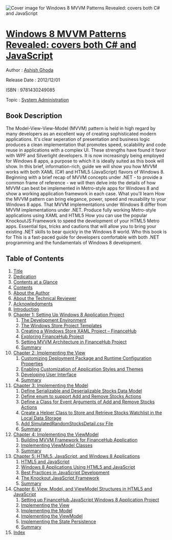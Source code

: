 ![Cover image for Windows 8 MVVM Patterns Revealed: covers both C# and JavaScript](https://imgdetail.ebookreading.net/cover/cover/system_admin/EB9781430249085.jpg)

[Windows 8 MVVM Patterns Revealed: covers both C# and JavaScript](https://ebookreading.net/view/book/Windows+8+MVVM+Patterns+Revealed%3A+covers+both+C%23+and+JavaScript-EB9781430249085_1.html "Windows 8 MVVM Patterns Revealed: covers both C# and JavaScript")
====================================================================================================================

Author : [Ashish Ghoda](https://ebookreading.net/search/author/Ashish+Ghoda)

Release Date : 2012/12/01

ISBN : 9781430249085

Topic : [System Administration](https://ebookreading.net/search/category/system-administration)

Book Description
-----------------

The Model-View-View-Model (MVVM) pattern is held in high regard by many developers as an excellent way of creating sophisticated modern applications. It's clear seperation of presentation and business logic produces a clean implementation that promotes speed, scalability and code reuse in applications with a complex UI. These strengths have found it favor with WPF and Silverlight developers. It is now increasingly being employed for Windows 8 apps, a purpose to which it is ideally suited as this book will show.
In this brief, information-rich, guide we will show you how MVVM works with both XAML (C#) and HTML5 (JavaScript) flavors of Windows 8. Beginning with a brief recap of MVVM concepts under .NET - to provide a common frame of reference - we will then delve into the details of how MVVM can best be implemented in Metro-style apps for Windows 8 and show a working application framework in each case.
What you'll learn
How the MVVM pattern can bring elegance, power, speed and reusability to your Windows 8 apps.
That MVVM implementations under Windows 8 differ from MVVM implementations under .NET.
Produce fully working Metro-style applications using XAML and HTML5
How you can use the popular KnockoutJS Framework to speed the development of your HTML5 Metro apps.
Essential tips, tricks and cautions that will allow you to bring your existing .NET skills to bear quickly in the Windows 8 world.
Who this book is for
This is a fast-paced guide for developers comfortable with both .NET programming and the fundamentals of Windows 8 development.
              
Table of Contents
-----------------

1. [Title](https://ebookreading.net/view/book/Windows+8+MVVM+Patterns+Revealed%3A+covers+both+C%23+and+JavaScript-EB9781430249085_2.html)
1. [Dedication](https://ebookreading.net/view/book/Windows+8+MVVM+Patterns+Revealed%3A+covers+both+C%23+and+JavaScript-EB9781430249085_4.html)
1. [Contents at a Glance](https://ebookreading.net/view/book/Windows+8+MVVM+Patterns+Revealed%3A+covers+both+C%23+and+JavaScript-EB9781430249085_5.html)
1. [Contents](https://ebookreading.net/view/book/Windows+8+MVVM+Patterns+Revealed%3A+covers+both+C%23+and+JavaScript-EB9781430249085_6.html)
1. [About the Author](https://ebookreading.net/view/book/Windows+8+MVVM+Patterns+Revealed%3A+covers+both+C%23+and+JavaScript-EB9781430249085_7.html)
1. [About the Technical Reviewer](https://ebookreading.net/view/book/Windows+8+MVVM+Patterns+Revealed%3A+covers+both+C%23+and+JavaScript-EB9781430249085_8.html)
1. [Acknowledgments](https://ebookreading.net/view/book/Windows+8+MVVM+Patterns+Revealed%3A+covers+both+C%23+and+JavaScript-EB9781430249085_9.html)
1. [Introduction](https://ebookreading.net/view/book/Windows+8+MVVM+Patterns+Revealed%3A+covers+both+C%23+and+JavaScript-EB9781430249085_10.html)
1. [Chapter 1: Setting Up Windows 8 Application Project](https://ebookreading.net/view/book/Windows+8+MVVM+Patterns+Revealed%3A+covers+both+C%23+and+JavaScript-EB9781430249085_11.html)
    1. [The Development Environment](https://ebookreading.net/view/book/Windows+8+MVVM+Patterns+Revealed%3A+covers+both+C%23+and+JavaScript-EB9781430249085_11.html#Sec1)
    1. [The Windows Store Project Templates](https://ebookreading.net/view/book/Windows+8+MVVM+Patterns+Revealed%3A+covers+both+C%23+and+JavaScript-EB9781430249085_11.html#Sec8)
    1. [Creating a Windows Store XAML Project – FinanceHub](https://ebookreading.net/view/book/Windows+8+MVVM+Patterns+Revealed%3A+covers+both+C%23+and+JavaScript-EB9781430249085_11.html#Sec9)
    1. [Exploring FinanceHub Project](https://ebookreading.net/view/book/Windows+8+MVVM+Patterns+Revealed%3A+covers+both+C%23+and+JavaScript-EB9781430249085_11.html#Sec10)
    1. [Setting MVVM Architecture in FinanceHub Project](https://ebookreading.net/view/book/Windows+8+MVVM+Patterns+Revealed%3A+covers+both+C%23+and+JavaScript-EB9781430249085_11.html#Sec17)
    1. [Summary](https://ebookreading.net/view/book/Windows+8+MVVM+Patterns+Revealed%3A+covers+both+C%23+and+JavaScript-EB9781430249085_11.html#Sec18)
1. [Chapter 2: Implementing the View](https://ebookreading.net/view/book/Windows+8+MVVM+Patterns+Revealed%3A+covers+both+C%23+and+JavaScript-EB9781430249085_12.html)
    1. [Customizing Deployment Package and Runtime Configuration Properties](https://ebookreading.net/view/book/Windows+8+MVVM+Patterns+Revealed%3A+covers+both+C%23+and+JavaScript-EB9781430249085_12.html#Sec1)
    1. [Enabling Customization of Application Styles and Themes](https://ebookreading.net/view/book/Windows+8+MVVM+Patterns+Revealed%3A+covers+both+C%23+and+JavaScript-EB9781430249085_12.html#Sec4)
    1. [Developing User Interface](https://ebookreading.net/view/book/Windows+8+MVVM+Patterns+Revealed%3A+covers+both+C%23+and+JavaScript-EB9781430249085_12.html#Sec8)
    1. [Summary](https://ebookreading.net/view/book/Windows+8+MVVM+Patterns+Revealed%3A+covers+both+C%23+and+JavaScript-EB9781430249085_12.html#Sec24)
1. [Chapter 3: Implementing the Model](https://ebookreading.net/view/book/Windows+8+MVVM+Patterns+Revealed%3A+covers+both+C%23+and+JavaScript-EB9781430249085_13.html)
    1. [Define Serializable and Deserializable Stocks Data Model](https://ebookreading.net/view/book/Windows+8+MVVM+Patterns+Revealed%3A+covers+both+C%23+and+JavaScript-EB9781430249085_13.html#Sec1)
    1. [Define enum to support Add and Remove Stocks Actions](https://ebookreading.net/view/book/Windows+8+MVVM+Patterns+Revealed%3A+covers+both+C%23+and+JavaScript-EB9781430249085_13.html#Sec2)
    1. [Define a Class for Event Arguments of Add and Remove Stocks Actions](https://ebookreading.net/view/book/Windows+8+MVVM+Patterns+Revealed%3A+covers+both+C%23+and+JavaScript-EB9781430249085_13.html#Sec3)
    1. [Create a Helper Class to Store and Retrieve Stocks Watchlist in the Local Data Storage](https://ebookreading.net/view/book/Windows+8+MVVM+Patterns+Revealed%3A+covers+both+C%23+and+JavaScript-EB9781430249085_13.html#Sec4)
    1. [Add SimulatedRandomStocksDetail.csv File](https://ebookreading.net/view/book/Windows+8+MVVM+Patterns+Revealed%3A+covers+both+C%23+and+JavaScript-EB9781430249085_13.html#Sec9)
    1. [Summary](https://ebookreading.net/view/book/Windows+8+MVVM+Patterns+Revealed%3A+covers+both+C%23+and+JavaScript-EB9781430249085_13.html#Sec10)
1. [Chapter 4: Implementing the ViewModel](https://ebookreading.net/view/book/Windows+8+MVVM+Patterns+Revealed%3A+covers+both+C%23+and+JavaScript-EB9781430249085_14.html)
    1. [Building MVVM Framework for FinanceHub Application](https://ebookreading.net/view/book/Windows+8+MVVM+Patterns+Revealed%3A+covers+both+C%23+and+JavaScript-EB9781430249085_14.html#Sec1)
    1. [Implementing ViewModel Classes](https://ebookreading.net/view/book/Windows+8+MVVM+Patterns+Revealed%3A+covers+both+C%23+and+JavaScript-EB9781430249085_14.html#Sec13)
    1. [Summary](https://ebookreading.net/view/book/Windows+8+MVVM+Patterns+Revealed%3A+covers+both+C%23+and+JavaScript-EB9781430249085_14.html#Sec30)
1. [Chapter 5: HTML5, JavaScript, and Windows 8 Applications](https://ebookreading.net/view/book/Windows+8+MVVM+Patterns+Revealed%3A+covers+both+C%23+and+JavaScript-EB9781430249085_15.html)
    1. [HTML5 and JavaScript](https://ebookreading.net/view/book/Windows+8+MVVM+Patterns+Revealed%3A+covers+both+C%23+and+JavaScript-EB9781430249085_15.html#Sec1)
    1. [Windows 8 Applications Using HTML5 and JavaScript](https://ebookreading.net/view/book/Windows+8+MVVM+Patterns+Revealed%3A+covers+both+C%23+and+JavaScript-EB9781430249085_15.html#Sec2)
    1. [Best Practices in JavaScript Development](https://ebookreading.net/view/book/Windows+8+MVVM+Patterns+Revealed%3A+covers+both+C%23+and+JavaScript-EB9781430249085_15.html#Sec5)
    1. [The Knockout JavaScript Framework](https://ebookreading.net/view/book/Windows+8+MVVM+Patterns+Revealed%3A+covers+both+C%23+and+JavaScript-EB9781430249085_15.html#Sec11)
    1. [Summary](https://ebookreading.net/view/book/Windows+8+MVVM+Patterns+Revealed%3A+covers+both+C%23+and+JavaScript-EB9781430249085_15.html#Sec12)
1. [Chapter 6: View, Model, and ViewModel Structures in HTML5 and JavaScript](https://ebookreading.net/view/book/Windows+8+MVVM+Patterns+Revealed%3A+covers+both+C%23+and+JavaScript-EB9781430249085_16.html)
    1. [Setting up FinanceHub JavaScript Windows 8 Application Project](https://ebookreading.net/view/book/Windows+8+MVVM+Patterns+Revealed%3A+covers+both+C%23+and+JavaScript-EB9781430249085_16.html#Sec1)
    1. [Implementing the View](https://ebookreading.net/view/book/Windows+8+MVVM+Patterns+Revealed%3A+covers+both+C%23+and+JavaScript-EB9781430249085_16.html#Sec6)
    1. [Implementing the Model](https://ebookreading.net/view/book/Windows+8+MVVM+Patterns+Revealed%3A+covers+both+C%23+and+JavaScript-EB9781430249085_16.html#Sec15)
    1. [Implementing the ViewModel](https://ebookreading.net/view/book/Windows+8+MVVM+Patterns+Revealed%3A+covers+both+C%23+and+JavaScript-EB9781430249085_16.html#Sec18)
    1. [Implementing the State Persistence](https://ebookreading.net/view/book/Windows+8+MVVM+Patterns+Revealed%3A+covers+both+C%23+and+JavaScript-EB9781430249085_16.html#Sec31)
    1. [Summary](https://ebookreading.net/view/book/Windows+8+MVVM+Patterns+Revealed%3A+covers+both+C%23+and+JavaScript-EB9781430249085_16.html#Sec35)
1. [Index](https://ebookreading.net/view/book/Windows+8+MVVM+Patterns+Revealed%3A+covers+both+C%23+and+JavaScript-EB9781430249085_17.html)
